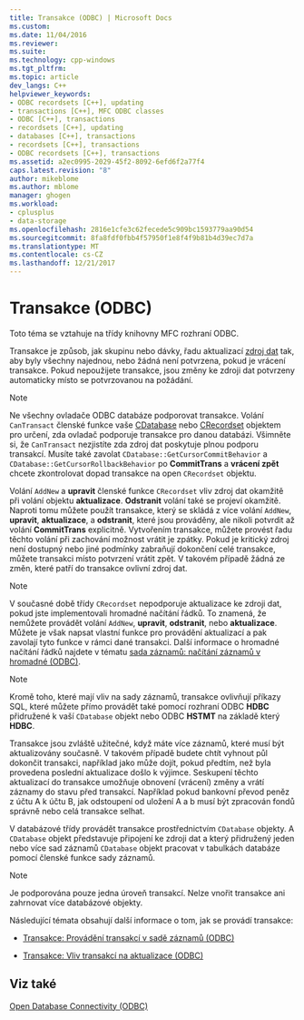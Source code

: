 ```yaml
---
title: Transakce (ODBC) | Microsoft Docs
ms.custom: 
ms.date: 11/04/2016
ms.reviewer: 
ms.suite: 
ms.technology: cpp-windows
ms.tgt_pltfrm: 
ms.topic: article
dev_langs: C++
helpviewer_keywords:
- ODBC recordsets [C++], updating
- transactions [C++], MFC ODBC classes
- ODBC [C++], transactions
- recordsets [C++], updating
- databases [C++], transactions
- recordsets [C++], transactions
- ODBC recordsets [C++], transactions
ms.assetid: a2ec0995-2029-45f2-8092-6efd6f2a77f4
caps.latest.revision: "8"
author: mikeblome
ms.author: mblome
manager: ghogen
ms.workload:
- cplusplus
- data-storage
ms.openlocfilehash: 2816e1cfe3c62fecede5c909bc1593779aa90d54
ms.sourcegitcommit: 8fa8fdf0fbb4f57950f1e8f4f9b81b4d39ec7d7a
ms.translationtype: MT
ms.contentlocale: cs-CZ
ms.lasthandoff: 12/21/2017
---
```

# <a name="transaction-odbc"></a>Transakce (ODBC)
Toto téma se vztahuje na třídy knihovny MFC rozhraní ODBC.  
  
 Transakce je způsob, jak skupinu nebo dávky, řadu aktualizací [zdroj dat](../../data/odbc/data-source-odbc.md) tak, aby byly všechny najednou, nebo žádná není potvrzena, pokud je vrácení transakce. Pokud nepoužijete transakce, jsou změny ke zdroji dat potvrzeny automaticky místo se potvrzovanou na požádání.  
  
> [!NOTE]
>  Ne všechny ovladače ODBC databáze podporovat transakce. Volání `CanTransact` členské funkce vaše [CDatabase](../../mfc/reference/cdatabase-class.md) nebo [CRecordset](../../mfc/reference/crecordset-class.md) objektem pro určení, zda ovladač podporuje transakce pro danou databázi. Všimněte si, že `CanTransact` nezjistíte zda zdroj dat poskytuje plnou podporu transakcí. Musíte také zavolat `CDatabase::GetCursorCommitBehavior` a `CDatabase::GetCursorRollbackBehavior` po **CommitTrans** a **vrácení zpět** chcete zkontrolovat dopad transakce na open `CRecordset` objektu.  
  
 Volání `AddNew` a **upravit** členské funkce `CRecordset` vliv zdroj dat okamžitě při volání objektu **aktualizace**. **Odstranit** volání také se projeví okamžitě. Naproti tomu můžete použít transakce, který se skládá z více volání `AddNew`, **upravit**, **aktualizace**, a **odstranit**, které jsou prováděny, ale nikoli potvrdit až volání **CommitTrans** explicitně. Vytvořením transakce, můžete provést řadu těchto volání při zachování možnost vrátit je zpátky. Pokud je kritický zdroj není dostupný nebo jiné podmínky zabraňují dokončení celé transakce, můžete transakci místo potvrzení vrátit zpět. V takovém případě žádná ze změn, které patří do transakce ovlivní zdroj dat.  
  
> [!NOTE]
>  V současné době třídy `CRecordset` nepodporuje aktualizace ke zdroji dat, pokud jste implementovali hromadné načítání řádků. To znamená, že nemůžete provádět volání `AddNew`, **upravit**, **odstranit**, nebo **aktualizace**. Můžete je však napsat vlastní funkce pro provádění aktualizací a pak zavolají tyto funkce v rámci dané transakci. Další informace o hromadné načítání řádků najdete v tématu [sada záznamů: načítání záznamů v hromadné (ODBC)](../../data/odbc/recordset-fetching-records-in-bulk-odbc.md).  
  
> [!NOTE]
>  Kromě toho, které mají vliv na sady záznamů, transakce ovlivňují příkazy SQL, které můžete přímo provádět také pomocí rozhraní ODBC **HDBC** přidružené k vaší `CDatabase` objekt nebo ODBC **HSTMT** na základě který **HDBC**.  
  
 Transakce jsou zvláště užitečné, když máte více záznamů, které musí být aktualizovány současně. V takovém případě budete chtít vyhnout půl dokončit transakci, například jako může dojít, pokud předtím, než byla provedena poslední aktualizace došlo k výjimce. Seskupení těchto aktualizací do transakce umožňuje obnovení (vrácení) změny a vrátí záznamy do stavu před transakcí. Například pokud bankovní převod peněz z účtu A k účtu B, jak odstoupení od uložení A a b musí být zpracován fondů správně nebo celá transakce selhat.  
  
 V databázové třídy provádět transakce prostřednictvím `CDatabase` objekty. A `CDatabase` objekt představuje připojení ke zdroji dat a který přidružený jeden nebo více sad záznamů `CDatabase` objekt pracovat v tabulkách databáze pomocí členské funkce sady záznamů.  
  
> [!NOTE]
>  Je podporována pouze jedna úroveň transakcí. Nelze vnořit transakce ani zahrnovat více databázové objekty.  
  
 Následující témata obsahují další informace o tom, jak se provádí transakce:  
  
-   [Transakce: Provádění transakcí v sadě záznamů (ODBC)](../../data/odbc/transaction-performing-a-transaction-in-a-recordset-odbc.md)  
  
-   [Transakce: Vliv transakcí na aktualizace (ODBC)](../../data/odbc/transaction-how-transactions-affect-updates-odbc.md)  
  
## <a name="see-also"></a>Viz také  
 [Open Database Connectivity (ODBC)](../../data/odbc/open-database-connectivity-odbc.md)
